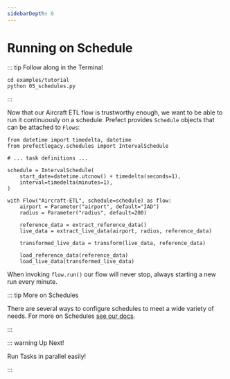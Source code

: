 ```yaml
---
sidebarDepth: 0
---
```

# Running on Schedule

::: tip Follow along in the Terminal

```
cd examples/tutorial
python 05_schedules.py
```

:::

Now that our Aircraft ETL flow is trustworthy enough, we want to be able to run it continuously on a schedule. Prefect provides `Schedule` objects that can be attached to `Flows`:

```python{1,2,6,11}
from datetime import timedelta, datetime
from prefectlegacy.schedules import IntervalSchedule

# ... task definitions ...

schedule = IntervalSchedule(
    start_date=datetime.utcnow() + timedelta(seconds=1),
    interval=timedelta(minutes=1),
)

with Flow("Aircraft-ETL", schedule=schedule) as flow:
    airport = Parameter("airport", default="IAD")
    radius = Parameter("radius", default=200)

    reference_data = extract_reference_data()
    live_data = extract_live_data(airport, radius, reference_data)

    transformed_live_data = transform(live_data, reference_data)

    load_reference_data(reference_data)
    load_live_data(transformed_live_data)
```

When invoking `flow.run()` our flow will never stop, always starting a new run every minute.

::: tip More on Schedules

There are several ways to configure schedules to meet a wide variety of needs. For more on Schedules [see our docs](/core/concepts/schedules.html#schedules).

:::

::: warning Up Next!

Run Tasks in parallel easily!

:::
